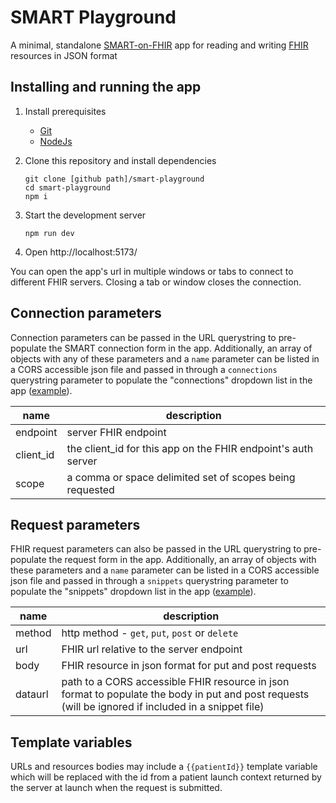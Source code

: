 # SMART Playground
A minimal, standalone [SMART-on-FHIR](https://www.hl7.org/fhir/smart-app-launch/index.html) app for reading and writing [FHIR](https://www.hl7.org/fhir/) resources in JSON format

## Installing and running the app

1. Install prerequisites
	- [Git](https://git-scm.com/downloads)
	- [NodeJs](https://nodejs.org)

2. Clone this repository and install dependencies
	```
	git clone [github path]/smart-playground
	cd smart-playground
	npm i
	```

3. Start the development server  
	```
	npm run dev
	```
4. Open  http://localhost:5173/

You can open the app's url in multiple windows or tabs to connect to different FHIR servers. Closing a tab or window closes the connection.

## Connection parameters

Connection parameters can be passed in the URL querystring to pre-populate the SMART connection form in the app. Additionally, an array of objects with any of these parameters and a `name` parameter can be listed in a CORS accessible json file and passed in through a `connections` querystring parameter to populate the "connections" dropdown list in the app ([example](./public/connections.json)).

| name | description |
| -- | -- |
| endpoint | server FHIR endpoint |
| client_id | the client_id for this app on the FHIR endpoint's auth server|
| scope | a comma or space delimited set of scopes being requested |

## Request parameters

FHIR request parameters can also be passed in the URL querystring to pre-populate the request form in the app. Additionally, an array of objects with these parameters and a `name` parameter can be listed in a CORS accessible json file and passed in through a `snippets` querystring parameter to populate the "snippets" dropdown list in the app ([example](./public/request-snippets.json)).

| name | description |
| -- | -- |
| method | http method - `get`, `put`, `post` or `delete` |
| url | FHIR url relative to the server endpoint | 
| body | FHIR resource in json format for put and post requests |
| dataurl | path to a CORS accessible FHIR resource in json format to populate the body in put and post requests (will be ignored if included in a snippet file) |

## Template variables

URLs and resources bodies may include a `{{patientId}}` template variable which will be replaced with the id from a patient launch context returned by the server at launch when the request is submitted.